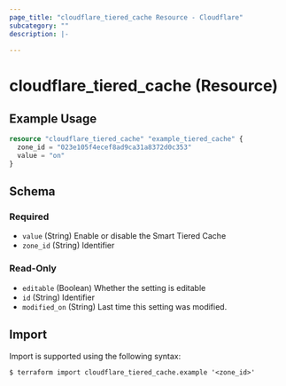 ```yaml
---
page_title: "cloudflare_tiered_cache Resource - Cloudflare"
subcategory: ""
description: |-
  
---
```


# cloudflare_tiered_cache (Resource)



## Example Usage

```terraform
resource "cloudflare_tiered_cache" "example_tiered_cache" {
  zone_id = "023e105f4ecef8ad9ca31a8372d0c353"
  value = "on"
}
```

<!-- schema generated by tfplugindocs -->
## Schema

### Required

- `value` (String) Enable or disable the Smart Tiered Cache
- `zone_id` (String) Identifier

### Read-Only

- `editable` (Boolean) Whether the setting is editable
- `id` (String) Identifier
- `modified_on` (String) Last time this setting was modified.

## Import

Import is supported using the following syntax:

```shell
$ terraform import cloudflare_tiered_cache.example '<zone_id>'
```

